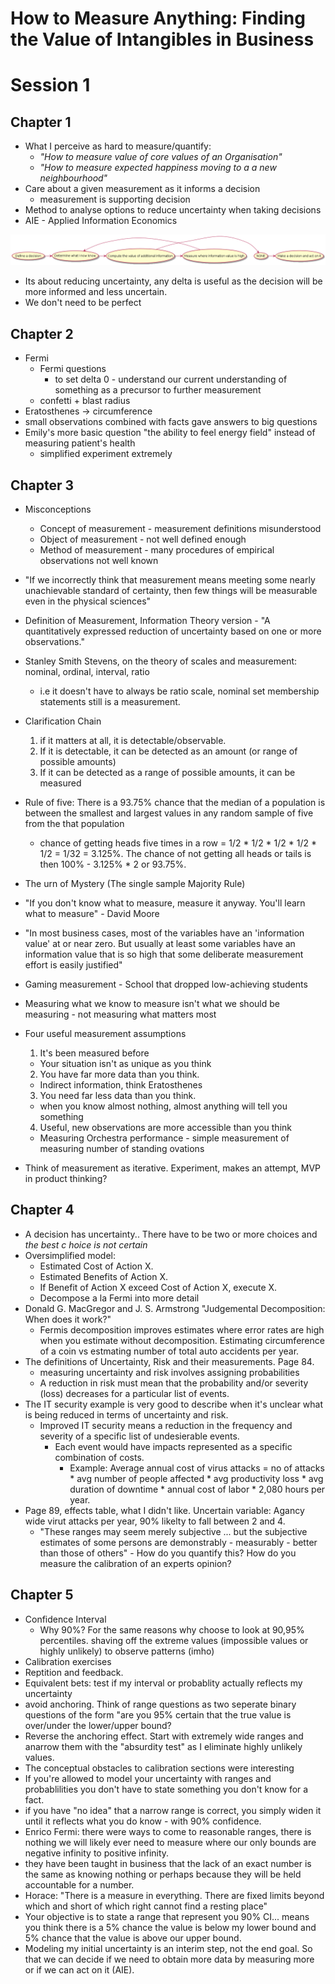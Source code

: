 # How to Measure Anything: Finding the Value of Intangibles in Business

# Session 1
## Chapter 1
* What I perceive as hard to measure/quantify:
  * *"How to measure value of core values of an Organisation"*
  * *"How to measure expected happiness moving to a a new neighbourhood"*
* Care about a given measurement as it informs a decision
  * measurement is supporting decision
* Method to analyse options to reduce uncertainty when taking decisions
* AIE - Applied Information Economics

<!--
```
@startuml images/aie_method
!include diagrams/aie_method.puml
@enduml
```
-->
![](images/aie_method.png)

* Its about reducing uncertainty, any delta is useful as the decision will be more informed and less uncertain.
* We don't need to be perfect

## Chapter 2
* Fermi
  * Fermi questions
    * to set delta 0 - understand our current understanding of something as a precursor to further measurement
  * confetti + blast radius
* Eratosthenes -> circumference
* small observations combined with facts gave answers to big questions
* Emily's more basic question "the ability to feel energy field" instead of measuring patient's health
  * simplified experiment extremely

## Chapter 3
* Misconceptions
  * Concept of measurement - measurement definitions misunderstood
  * Object of measurement - not well defined enough
  * Method of measurement - many procedures of empirical observations not well known

* "If we incorrectly think that measurement means meeting some nearly
  unachievable standard of certainty, then few things will be
  measurable even in the physical sciences"
* Definition of Measurement, Information Theory version - "A
  quantitatively expressed reduction of uncertainty based on one or
  more observations."
* Stanley Smith Stevens, on the theory of scales and measurement: nominal, ordinal, interval, ratio
  * i.e it doesn't have to always be ratio scale, nominal set membership statements still is a measurement.
* Clarification Chain
  1. if it matters at all, it is detectable/observable.
  2. If it is detectable, it can be detected as an amount (or range of possible amounts)
  3. If it can be detected as a range of possible amounts, it can be measured
* Rule of five: There is a 93.75% chance that the median of a population is between the smallest and largest values in any random sample of five from the that population
  * chance of getting heads five times in a row = 1/2 * 1/2 * 1/2 * 1/2 * 1/2 = 1/32 = 3.125%. The chance of not getting all heads or tails is then 100% - 3.125% * 2 or 93.75%.
* The urn of Mystery (The single sample Majority Rule)
* "If you don't know what to measure, measure it anyway. You'll learn what to measure" - David Moore
* "In most business cases, most of the variables have an 'information value' at or near zero. But usually at least some variables have an information value that is so high that some deliberate measurement effort is easily justified"
* Gaming measurement - School that dropped low-achieving students
* Measuring what we know to measure isn't what we should be measuring - not measuring what matters most
* Four useful measurement assumptions
  1. It's been measured before
    * Your situation isn't as unique as you think
  2. You have far more data than you think.
    * Indirect information, think Eratosthenes
  3. You need far less data than you think.
    * when you know almost nothing, almost anything will tell you something
  4. Useful, new observations are more accessible than you think
    * Measuring Orchestra performance - simple measurement of measuring number of standing ovations
* Think of measurement as iterative. Experiment, makes an attempt, MVP in product thinking?

## Chapter 4

* A decision has uncertainty.. There have to be two or more choices and _the best c hoice is not certain_
* Oversimplified model: 
  * Estimated Cost of Action X.
  * Estimated Benefits of Action X.
  * If Benefit of Action X exceed Cost of Action X, execute X.
  * Decompose a la Fermi into more detail
* Donald G. MacGregor and J. S. Armstrong "Judgemental Decomposition: When does it work?" 
  * Fermis decomposition improves estimates where error rates are high when you estimate without decomposition. Estimating circumference of a coin vs estmating number of total auto accidents per year.
* The definitions of Uncertainty, Risk and their measurements. Page 84.
  * measuring uncertainty and risk involves assigning probabilities
  * A reduction in risk must mean that the probability and/or severity (loss) decreases for a particular list of events.
* The IT security example is very good to describe when it's unclear what is being reduced in terms of uncertainty and risk.
  * Improved IT security means a reduction in the frequency and severity of a specific list of undesierable events.
    * Each event would have impacts represented as a specific combination of costs. 
      * Example: Average annual cost of virus attacks = no of attacks * avg number of people affected * avg productivity loss * avg duration of downtime * annual cost of labor * 2,080 hours per year.
* Page 89, effects table, what I didn't like. Uncertain variable: Agancy wide virut attacks per year, 90% likelty to fall between 2 and 4. 
  * "These ranges may seem merely subjective ... but the subjective estimates of some persons are demonstrably - measurably - better than those of others" - How do you quantify this? How do you measure the calibration of an experts opinion? 

## Chapter 5

* Confidence Interval
  * Why 90%? For the same reasons why choose to look at 90,95% percentiles. shaving off the extreme values (impossible values or highly unlikely) to observe patterns (imho)
 * Calibration exercises
  * Reptition and feedback.
  * Equivalent bets: test if my interval or probablity actually reflects my uncertainty
  * avoid anchoring. Think of range questions as two seperate binary questions  of the form "are you 95% certain that the true value is over/under the lower/upper bound?
  * Reverse the anchoring effect. Start with extremely wide ranges and anarrow them with the "absurdity test" as I eliminate highly unlikely values.
  * The conceptual obstacles to calibration sections were interesting
 * If you're allowed to model your uncertainty with ranges and probablilities you don't have to state something you don't know for a fact.
 * if you have "no idea" that a narrow range is correct, you simply widen it until it reflects what you do know - with 90% confidence.
 * Enrico Fermi: there were ways to come to reasonable ranges, there is nothing we will likely ever need to measure where our only bounds are negative infinity to positive infinity.
 * they have been taught in business that the lack of an exact number is the same as knowing nothing or perhaps because they will be held accountable for a number.
 * Horace: "There is a measure in everything. There are fixed limits beyond which and short of which right cannot find a resting place"
 * Your objective is to state a range that represent you 90% CI... means you think there is a 5% chance the value is below my lower bound and 5% chance that the value is above our upper bound.
 * Modeling my initial uncertainty is an interim step, not the end goal. So that we can decide if we need to obtain more data by measuring more or if we can act on it (AIE).

<!--  LocalWords:  startuml aie puml enduml png
 -->
